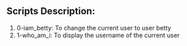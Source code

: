 ## Scripts Description:
1. 0-iam_betty: To change the current user to user betty
2. 1-who_am_i: To display the username of the current user
